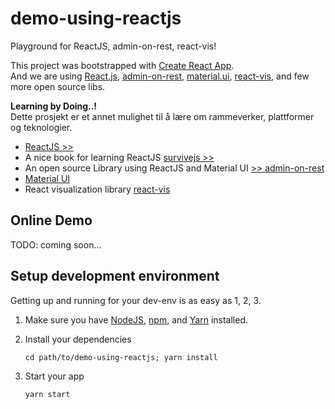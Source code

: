 # demo-using-reactjs
Playground for ReactJS, admin-on-rest, react-vis!  

This project was bootstrapped with [Create React App](https://github.com/facebookincubator/create-react-app).  
And we are using [React.js](https://facebook.github.io/react/), [admin-on-rest](https://marmelab.com/admin-on-rest/), [material.ui](http://www.material-ui.com/#/), [react-vis](https://uber.github.io/react-vis), and few more open source libs.      

**Learning by Doing..!**  
Dette prosjekt er et annet mulighet til å lære om rammeverker, plattformer og teknologier.  

- [ReactJS >>](https://reactjs.org/)   
- A nice book for learning ReactJS [survivejs >>](https://survivejs.com/react/getting-started/introduction-to-react/)  
- An open source Library using ReactJS and Material UI [>> admin-on-rest](https://marmelab.com/admin-on-rest/)  
- [Material UI](http://www.material-ui.com/)  
- React visualization library [react-vis](https://uber.github.io/react-vis)  

## Online Demo  

TODO: coming soon...    


## Setup development environment    

Getting up and running for your dev-env is as easy as 1, 2, 3.  

1. Make sure you have [NodeJS](https://nodejs.org/), [npm](https://www.npmjs.com/), and [Yarn](https://yarnpkg.com) installed.  

2. Install your dependencies  

    ```
    cd path/to/demo-using-reactjs; yarn install
    ```

3. Start your app

    ```
    yarn start
    ```


